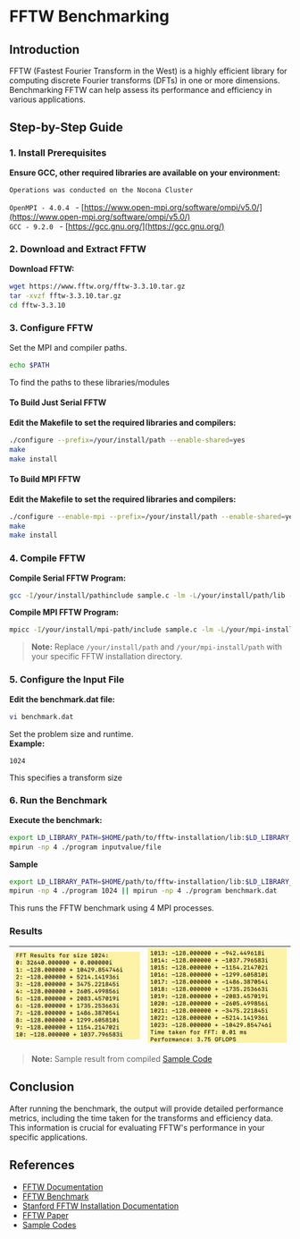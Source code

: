 
# FFTW Benchmarking

## Introduction

FFTW (Fastest Fourier Transform in the West) is a highly efficient library for computing discrete Fourier transforms (DFTs) in one or more dimensions. Benchmarking FFTW can help assess its performance and efficiency in various applications.

## Step-by-Step Guide

### 1. Install Prerequisites

**Ensure GCC, other required libraries are available on your environment:**

``` bash
Operations was conducted on the Nocona Cluster 
```
```OpenMPI - 4.0.4 ``` - [https://www.open-mpi.org/software/ompi/v5.0/](https://www.open-mpi.org/software/ompi/v5.0/)  
```GCC - 9.2.0 ``` - [https://gcc.gnu.org/](https://gcc.gnu.org/)

### 2. Download and Extract FFTW

**Download FFTW:**

``` bash
wget https://www.fftw.org/fftw-3.3.10.tar.gz
tar -xvzf fftw-3.3.10.tar.gz
cd fftw-3.3.10
```

### 3. Configure FFTW

Set the MPI and compiler paths.

``` bash
echo $PATH
```
To find the paths to these libraries/modules

#### To Build Just Serial FFTW
**Edit the Makefile to set the required libraries and compilers:**

``` bash
./configure --prefix=/your/install/path --enable-shared=yes
make
make install
```

#### To Build MPI FFTW
**Edit the Makefile to set the required libraries and compilers:**

``` bash
./configure --enable-mpi --prefix=/your/install/path --enable-shared=yes
make
make install
```


### 4. Compile FFTW

**Compile Serial FFTW Program:**

``` bash
gcc -I/your/install/pathinclude sample.c -lm -L/your/install/path/lib -lfftw3 -o outputprogram
```
**Compile MPI FFTW Program:**

``` bash
mpicc -I/your/install/mpi-path/include sample.c -lm -L/your/mpi-install/path/lib -lfftw3_mpi -lfftw3 -o outputprogram
```

> **Note:** Replace `/your/install/path` and `/your/mpi-install/path` with your specific FFTW installation directory.


### 5. Configure the Input File

**Edit the benchmark.dat file:**

``` bash
vi benchmark.dat
```

Set the problem size and runtime.  
**Example:**

    1024

This specifies a transform size

### 6. Run the Benchmark

**Execute the benchmark:**

``` bash
export LD_LIBRARY_PATH=$HOME/path/to/fftw-installation/lib:$LD_LIBRARY_PATH
mpirun -np 4 ./program inputvalue/file
```

**Sample**

``` bash
export LD_LIBRARY_PATH=$HOME/path/to/fftw-installation/lib:$LD_LIBRARY_PATH
mpirun -np 4 ./program 1024 || mpirun -np 4 ./program benchmark.dat
```
This runs the FFTW benchmark using 4 MPI processes.

### Results

| ![Sample FFTW Result](/Images/mpi-result.png) | ![Sample FFTW Result](/Images/mpi-end.png) |
|:--:|:--:|

> **Note:** Sample result from compiled [Sample Code](/FFTW/sample.c)

## Conclusion

After running the benchmark, the output will provide detailed performance metrics, including the time taken for the transforms and efficiency data. This information is crucial for evaluating FFTW's performance in your specific applications.

## References

- [FFTW Documentation](https://www.fftw.org/fftw3_doc/Introduction.html)
- [FFTW Benchmark](https://www.fftw.org/fftw3_doc/Benchmarks)
- [Stanford FFTW Installation Documentation](http://micro.stanford.edu/wiki/Install_FFTW3)
- [FFTW Paper](https://fftw.org/pub/fftw/fftw-paper.pdf)
- [Sample Codes](https://github.com/pkestene/simpleFFTW)